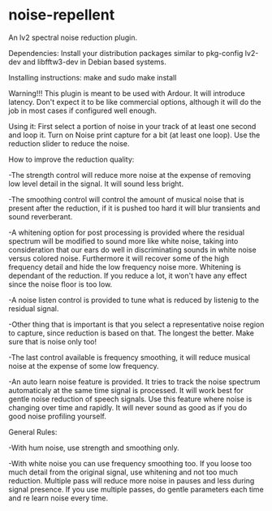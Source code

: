 # noise-repellent

An lv2 spectral noise reduction plugin.

Dependencies: Install your distribution packages similar to pkg-config lv2-dev and libfftw3-dev in Debian based systems.

Installing instructions: make and sudo make install

Warning!!! This plugin is meant to be used with Ardour. It will introduce latency. Don't expect it to be like commercial options, although it will do the job in most cases if configured well enough.

Using it: First select a portion of noise in your track of at least one second and loop it. Turn on Noise print capture for a bit (at least one loop). Use the reduction slider to reduce the noise.

How to improve the reduction quality:

-The strength control will reduce more noise at the expense of removing low level detail in the signal. It will sound less bright.

-The smoothing control will control the amount of musical noise that is present after the reduction, if it is pushed too hard it will blur transients and sound reverberant.

-A whitening option for post processing is provided where the residual spectrum will be modified to sound more like white noise, taking into consideration that our ears do well in discriminating sounds in white noise versus colored noise. Furthermore it will recover some of the high frequency detail and hide the low frequency noise more. Whitening is dependant of the reduction. If you reduce a lot, it won't have any effect since the noise floor is too low.

-A noise listen control is provided to tune what is reduced by listenig to the residual signal.

-Other thing that is important is that you select a representative noise region to capture, since reduction is based on that. The longest the better. Make sure that is noise only too!

-The last control available is frequency smoothing, it will reduce musical noise at the expense of some low frequency.

-An auto learn noise feature is provided. It tries to track the noise spectrum automaticaly at the same time signal is processed. It will work best for gentle noise reduction of speech signals. Use this feature where noise is changing over time and rapidly. It will never sound as good as if you do good noise profiling yourself.

General Rules:

-With hum noise, use strength and smoothing only.

-With white noise you can use frequency smoothing too. If you loose too much detail from the original signal, use whitening and not too much reduction. Multiple pass will reduce more noise in pauses and less during signal presence. If you use multiple passes, do gentle parameters each time and re learn noise every time.
